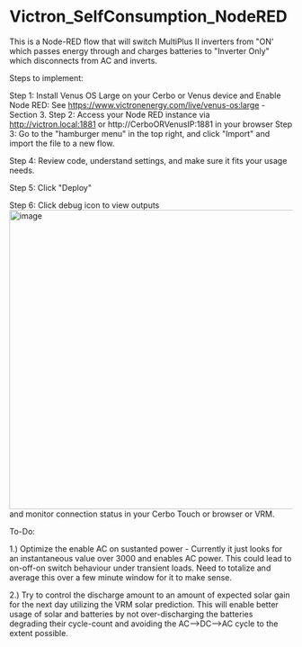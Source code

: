 # Victron_SelfConsumption_NodeRED
This is a Node-RED flow that will switch MultiPlus II inverters from "ON' which passes energy through and charges batteries to "Inverter Only" which disconnects from AC and inverts. 

Steps to implement:



Step 1: Install Venus OS Large on your Cerbo or Venus device and Enable Node RED: See https://www.victronenergy.com/live/venus-os:large - Section 3.
Step 2: Access your Node RED instance via http://victron.local:1881 or http://CerboORVenusIP:1881 in your browser
Step 3: Go to the "hamburger menu" in the top right, and click "Import" and import the file to a new flow. 

Step 4: Review code, understand settings, and make sure it fits your usage needs. 

Step 5: Click "Deploy" 

Step 6: Click debug icon to view outputs<img width="532" alt="image" src="https://github.com/user-attachments/assets/07f3e7bd-2ccf-4ebe-936a-db6ecc7628ce"> and monitor connection status in your Cerbo Touch or browser or VRM. 

To-Do:

1.) Optimize the enable AC on sustanted power - Currently it just looks for an instantaneous value over 3000 and enables AC power. This could lead to on-off-on switch behaviour under transient loads. Need to totalize and average this over a few minute window for it to make sense. 

2.) Try to control the discharge amount to an amount of expected solar gain for the next day utilizing the VRM solar prediction. This will enable better usage of solar and batteries by not over-discharging the batteries degrading their cycle-count and avoiding the AC-->DC-->AC cycle to the extent possible. 


